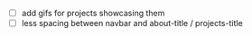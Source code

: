 - [ ] add gifs for projects showcasing them
- [ ] less spacing between navbar and about-title / projects-title
